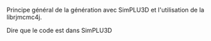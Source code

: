 Principe général de la génération avec SimPLU3D et l'utilisation de la librjmcmc4j.

Dire que le code est dans SimPLU3D
